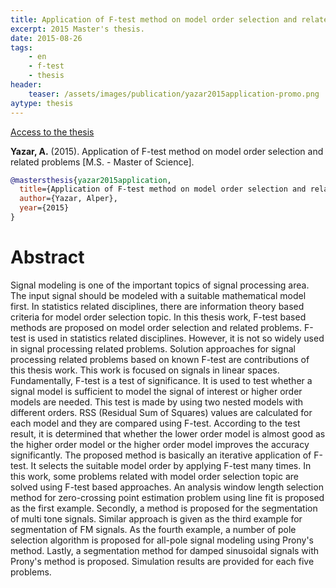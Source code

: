 ```yaml
---
title: Application of F-test method on model order selection and related problems
excerpt: 2015 Master's thesis.
date: 2015-08-26
tags:
    - en
    - f-test
    - thesis
header:
    teaser: /assets/images/publication/yazar2015application-promo.png
aytype: thesis
---
```


[Access to the thesis](https://hdl.handle.net/11511/24893)

**Yazar, A.** (2015). Application of F-test method on model order selection and
related problems [M.S. - Master of Science].

```bibtex
@mastersthesis{yazar2015application,
  title={Application of F-test method on model order selection and related problems},
  author={Yazar, Alper},
  year={2015}
}
```

# Abstract

Signal modeling is one of the important topics of signal processing area. The
input signal should be modeled with a suitable mathematical model first. In
statistics related disciplines, there are information theory based criteria for
model order selection topic. In this thesis work, F-test based methods are
proposed on model order selection and related problems. F-test is used in
statistics related disciplines. However, it is not so widely used in signal
processing related problems. Solution approaches for signal processing related
problems based on known F-test are contributions of this thesis work. This work
is focused on signals in linear spaces. Fundamentally, F-test is a test of
significance. It is used to test whether a signal model is sufficient to model
the signal of interest or higher order models are needed. This test is made by
using two nested models with different orders. RSS (Residual Sum of Squares)
values are calculated for each model and they are compared using F-test.
According to the test result, it is determined that whether the lower order
model is almost good as the higher order model or the higher order model
improves the accuracy significantly. The proposed method is basically an
iterative application of F-test. It selects the suitable model order by applying
F-test many times. In this work, some problems related with model order
selection topic are solved using F-test based approaches. An analysis window
length selection method for zero-crossing point estimation problem using line
fit is proposed as the first example. Secondly, a method is proposed for the
segmentation of multi tone signals. Similar approach is given as the third
example for segmentation of FM signals. As the fourth example, a number of pole
selection algorithm is proposed for all-pole signal modeling using Prony's
method. Lastly, a segmentation method for damped sinusoidal signals with Prony's
method is proposed. Simulation results are provided for each five problems.
